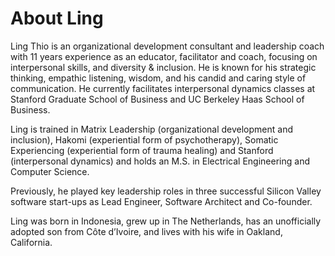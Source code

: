 # About Ling

Ling Thio is an organizational development consultant and leadership coach with 11 years experience as an educator, facilitator and coach, focusing on interpersonal skills, and diversity & inclusion. He is known for his strategic thinking, empathic listening, wisdom, and his candid and caring style of communication. He currently facilitates interpersonal dynamics classes at Stanford Graduate School of Business and UC Berkeley Haas School of Business.

Ling is trained in Matrix Leadership (organizational development and inclusion), Hakomi (experiential form of psychotherapy), Somatic Experiencing (experiential form of trauma healing) and Stanford (interpersonal dynamics) and holds an M.S. in Electrical Engineering and Computer Science.

Previously, he played key leadership roles in three successful Silicon Valley software start-ups as Lead Engineer, Software Architect and Co-founder.

Ling was born in Indonesia, grew up in The Netherlands, has an unofficially adopted son from Côte d’Ivoire, and lives with his wife in Oakland, California. 
